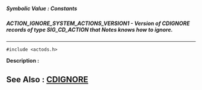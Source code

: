 ##### Symbolic Value : Constants
##### ACTION_IGNORE_SYSTEM_ACTIONS_VERSION1 - Version of CDIGNORE records of type SIG_CD_ACTION that Notes knows how to ignore.
---
```
#include <actods.h>
```
**Description :**



**See Also :**
[CDIGNORE](/reference/Data/CDIGNORE)
---

